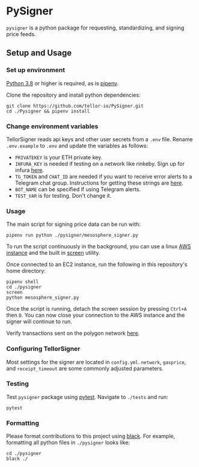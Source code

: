 # PySigner

`pysigner` is a python package for requesting, standardizing, and signing price feeds.

## Setup and Usage

### Set up environment

[Python 3.8](https://www.python.org/downloads/release/python-380/) or higher is required, as is [pipenv](https://pipenv.pypa.io/en/latest/install/#pragmatic-installation-of-pipenv).

Clone the repository and install python dependencies:

```
git clone https://github.com/tellor-io/PySigner.git
cd ./Pysigner && pipenv install
```

### Change environment variables

TellorSigner reads api keys and other user secrets from a `.env` file. Rename `.env.example` to `.env` and update the variables as follows:
- `PRIVATEKEY` is your ETH private key.
- `INFURA_KEY` is needed if testing on a network like rinkeby. Sign up for infura [here](https://infura.io/).
- `TG_TOKEN` and `CHAT_ID` are needed if you want to receive error alerts to a Telegram chat group. Instructions for getting these strings are [here]().
- `BOT_NAME` can be specified if using Telegram alerts.
- `TEST_VAR` is for testing. Don't change it.

### Usage
The main script for signing price data can be run with:
```
pipenv run python ./pysigner/mesosphere_signer.py
```
To run the script continuously in the background, you can use a linux [AWS instance](https://docs.aws.amazon.com/AWSEC2/latest/UserGuide/EC2_GetStarted.html) and the built in [screen](https://ss64.com/bash/screen.html) utility.

Once connected to an EC2 instance, run the following in this repository's home directory:
```
pipenv shell
cd ./pysigner
screen
python mesosphere_signer.py
```

Once the script is running, detach the screen session by pressing `Ctrl+A` then `D`. You can now close your connection to the AWS instance and the signer will continue to run.

Verify transactions sent on the polygon network [here](https://polygonscan.com/txs?a=0xACC2d27400029904919ea54fFc0b18Bf07C57875&p=1).

### Configuring TellorSigner
Most settings for the signer are located in `config.yml`. `network`, `gasprice`, and `receipt_timeout` are some commonly adjusted parameters.

### Testing
Test `pysigner` package using [pytest](https://docs.pytest.org/en/6.2.x/). Navigate to `./tests` and run:

```
pytest
```

### Formatting
Please format contributions to this project using [black](https://github.com/psf/black). For example, formatting all python files in `./pysigner` looks like:
```
cd ./pysigner
black ./
```
